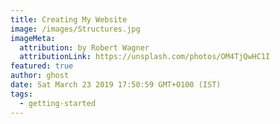 ```yaml
---
title: Creating My Website
image: /images/Structures.jpg
imageMeta:
  attribution: by Robert Wagner
  attributionLink: https://unsplash.com/photos/OM4TjQwHC1I
featured: true
author: ghost
date: Sat March 23 2019 17:50:59 GMT+0100 (IST)
tags:
  - getting-started
---
```

